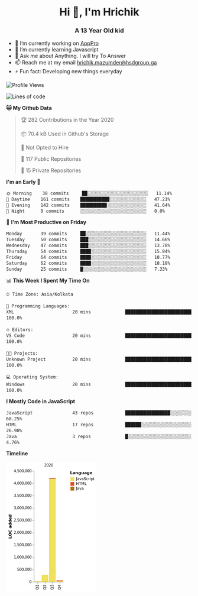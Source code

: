 <h1 align="center">Hi 👋, I'm Hrichik</h1>
<h3 align="center">A 13 Year Old kid</h3>


- 🔭 I’m currently working on [AppPro](https://apppro.in)
- 🌱 I’m currently learning Javascript
- 💬 Ask me about Anything. I will try To Answer
- 📫 Reach me at my email hrichik.mazumder@hsdgroup.ga
- ⚡ Fun fact: Developing new things everyday

<!--START_SECTION:waka-->
![Profile Views](http://img.shields.io/badge/Profile%20Views-12-blue)

![Lines of code](https://img.shields.io/badge/From%20Hello%20World%20I%27ve%20Written-2.9%20million%20lines%20of%20code-blue)

**🐱 My Github Data** 

> 🏆 282 Contributions in the Year 2020
 > 
> 📦 70.4 kB Used in Github's Storage 
 > 
> 🚫 Not Opted to Hire
 > 
> 📜 117 Public Repositories
 > 
> 🔑 15 Private Repositories 

**I'm an Early 🐤** 

```text
🌞 Morning    38 commits     ██░░░░░░░░░░░░░░░░░░░░░░░   11.14% 
🌆 Daytime    161 commits    ███████████░░░░░░░░░░░░░░   47.21% 
🌃 Evening    142 commits    ██████████░░░░░░░░░░░░░░░   41.64% 
🌙 Night      0 commits      ░░░░░░░░░░░░░░░░░░░░░░░░░   0.0%

```
📅 **I'm Most Productive on Friday** 

```text
Monday       39 commits     ██░░░░░░░░░░░░░░░░░░░░░░░   11.44% 
Tuesday      50 commits     ███░░░░░░░░░░░░░░░░░░░░░░   14.66% 
Wednesday    47 commits     ███░░░░░░░░░░░░░░░░░░░░░░   13.78% 
Thursday     54 commits     ████░░░░░░░░░░░░░░░░░░░░░   15.84% 
Friday       64 commits     ████░░░░░░░░░░░░░░░░░░░░░   18.77% 
Saturday     62 commits     ████░░░░░░░░░░░░░░░░░░░░░   18.18% 
Sunday       25 commits     █░░░░░░░░░░░░░░░░░░░░░░░░   7.33%

```


📊 **This Week I Spent My Time On** 

```text
⌚︎ Time Zone: Asia/Kolkata

💬 Programming Languages: 
XML                      20 mins             █████████████████████████   100.0%

🔥 Editors: 
VS Code                  20 mins             █████████████████████████   100.0%

🐱‍💻 Projects: 
Unknown Project          20 mins             █████████████████████████   100.0%

💻 Operating System: 
Windows                  20 mins             █████████████████████████   100.0%

```

**I Mostly Code in JavaScript** 

```text
JavaScript               43 repos            █████████████████░░░░░░░░   68.25% 
HTML                     17 repos            ██████░░░░░░░░░░░░░░░░░░░   26.98% 
Java                     3 repos             █░░░░░░░░░░░░░░░░░░░░░░░░   4.76%

```


**Timeline**

![Chart not found](https://github.com/hrichiksite/hrichiksite/blob/master/charts/bar_graph.png) 


<!--END_SECTION:waka-->
